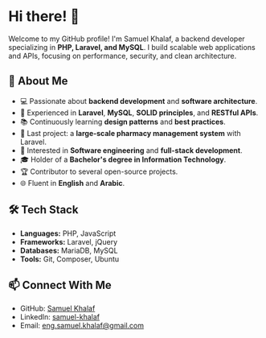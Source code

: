 # Hi there! 👋

Welcome to my GitHub profile! I'm Samuel Khalaf, a backend developer specializing in **PHP, Laravel, and MySQL**. I build scalable web applications and APIs, focusing on performance, security, and clean architecture.

## 🚀 About Me

- 💻 Passionate about **backend development** and **software architecture**.
- 🔧 Experienced in **Laravel**, **MySQL**, **SOLID principles**, and **RESTful APIs**.
- 📚 Continuously learning **design patterns** and **best practices**.
- 🎯 Last project: a **large-scale pharmacy management system** with Laravel.
- 🌟 Interested in **Software engineering** and **full-stack development**.
- 🎓 Holder of a **Bachelor's degree in Information Technology**.
- 🏆 Contributor to several open-source projects.
- 🌐 Fluent in **English** and **Arabic**.

## 🛠️ Tech Stack

- **Languages:** PHP, JavaScript
- **Frameworks:** Laravel, jQuery
- **Databases:** MariaDB, MySQL
- **Tools:** Git, Composer, Ubuntu

## 📫 Connect With Me

- GitHub: [Samuel Khalaf](https://github.com/SamuelKhalaf)
- LinkedIn: [samuel-khalaf](https://www.linkedin.com/in/samuel-khalaf-273734215)
- Email: [eng.samuel.khalaf@gmail.com](mailto:eng.samuel.khalaf@gmail.com)